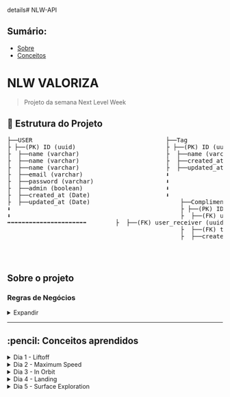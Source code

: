 details# NLW-API

## Sumário:
- [Sobre](#about)
- [Conceitos](#concepts)

# NLW VALORIZA
> Projeto da semana Next Level Week
## :file_folder: Estrutura do Projeto
<pre>
├──USER                                     ├──Tag       
├ ├──(PK) ID (uuid)                         ├ ├──(PK) ID (uuid)
├  ├──name (varchar)                        ├  ├──name (varchar)
├  ├──name (varchar)                        ├  ├──created_at (Date)
├  ├──name (varchar)                        ├  ├──updated_at (Date)
├  ├──email (varchar)                       ⬇ 
├  ├──password (varchar)                    ⬇ 
├  ├──admin (boolean)                       ⬇ 
├  ├──created_at (Date)                     ⬇
├  ├──updated_at (Date)                         ├──Compliments
⬇                                               ├ ├──(PK) ID (uuid)
⬇                                               ├  ├──(FK) user_sender (uuid)  
➡➡➡➡➡➡➡➡➡➡➡➡➡➡➡➡➡➡➡➡➡➡        ├  ├──(FK) user_receiver (uuid)
                                                ├  ├──(FK) tag_id (uuid)
                                                ├  ├──created_at (Date)



</pre>
## Sobre o projeto
### Regras de Negócios

<details>
<summary>Expandir</summary>
### NLW VALORIZA

- Cadastro de usuário
- [x] Não é permitido cadastrar mais de um usuário com o mesmo e-mail 
- [x] Não é permitido cadastrar usuário sem e-mail 

- Cadastro de Tag
- [x] Não é permitido cadastrar mais de uma tag com o mesmo nome
- [x] Não é permitido cadastrar tag sem nome
- [x] Não é permitido cadastrar por usuários que não sejam administradores

- Cadastro de elogios
- [ ] Não é permitido um usuário cadastrar um elogio para si
- [ ] Não é permitido cadastrar elogios para usuários invalidos
- [ ] O usuário precisa estar autenticado na aplicação
</details>

<hr>
<h2>:pencil: Conceitos aprendidos </h2> <a name="concepts"></a>

<details>
<summary> Dia 1 - Liftoff</summary>

## Aula 1 - Introdução do Projeto
Utilizaremos o yarn como a biblioteca de dependências para o projeto

> Dependências

Além de aula de hoje ter explicado conceito e diferença de Dev Dependencies e Dependencies:
<pre>
> Dev Dependencies:
As bibliotecas nesse ambiente servem somente para o desenvolvimento do projeto
</pre>
<pre>
> Dependencies:
Bibliotecas que serão utilizados na aplicação em produção
</pre>


> Bibliotecas

Algumas libs que iremos utilizar para iniciar o projeto:
- Express e também @types/express para tipagens comuns do express
- Typescript para node
- ts-node-dev para configurar o node para ler arquivos .ts(typescript)

> Métodos HTTP

Os métodos HTTP que serão utilizados no projeto irá ser:
<pre>
* GET => Buscar uma informação/dado
* POST => Inserir uma informação/dado
* PUT => Alterar uma informação/dado
* DELETE => Deletar uma informação/dado
* PATCH => Alterar uma informação/dado especifíca
</pre>

> Rotas

Sempre dentro das rotas temos dois parâmetros:
<pre>
* Request ou req => Informações/Dados de Entrada
* Response ou res => Informações/Dados de Saída
</pre>

> Programas

No projeto estou utilizando o POSTMAN para gerenciamentos e testes das rotas
Também utilizando o beekeeper studio para o SQL

> Código da AULA 1 - #Together

</details>

<details>
<summary>Dia 2 - Maximum Speed</summary>

## Aula 2 - TypeORM

### Tipos de parâmetros
<pre>
* Routes Params => http://localhost:3000/produtos/(params)
- O route params serve para definir para acessar um parametro para a rota, por exemplo para acessar um id de um produto, ou seja o id é o paramêtro nesse caso
- O route params são obrigatórios pois são implicitos nas rotas

* Query Params => http://localhost:3000/produtos?(chave)=(valor)&(outroChave)=(outroValor)
- Serve nesse para fazer filtros ou buscar dentro das nossas rotas, sempre para começar ele é com "?" e sempre segue o padrão de chave e valor para colocar outro filtro utiliza-se o "&"
- Os Query params são opcionais, não são implicitos nas rotas

* Body Params => {
    "name": "teclado",
    "description": "teclado-bom"
}
- Vem no corpo da requisição os paramêtros, tanto JSON, txt, qualquer valor no corpo da requisição
</pre>
Existem 3 formas para utilizar o banco de Dados

- Pelo próprio driver
- Query Builder
- ORM(Object Relational Map)

No projeto iremos utilizar o ORM com a biblioteca do TypeORM
Para utilizar o TypeORM é necessário também o driver do banco para qual irá utilizar, no projeto ira ser

- typeorm
- reflect-metadata
- sqlite3

### TypeORM

No TypeORM existem varias maneiras para definir suas propriedades de acordo com a documentação, mas no projeto iremos utilizar por JSON, na raiz do projeto iremos criar o **ormconfig.json**

Dentro do JSON do ormconfig.json temos algumas propriedades:

- type: Qual driver de banco ira ser utilizado no projeto
- database: Arquivo criado na raiz do projeto * quando utilizado no projeto de sqlite ele cria um arquivo de banco de dados

Dentro da pasta database iremos criar um index.ts com um import createConnection que vem do typeORM, chamando a função no arquivo e assim, o typeORM ira criar a conexão do banco de Dados

### Migrations

Migrations são vercionamentos do banco de dados da aplicação, ou seja, no caso cada alteração no banco de dados é criado um registro e é criado um **histórico** do banco de dados da aplicação, principalmente útil para o trabalho em equipes pois mantém o banco de dados de todos da equipe da mesma forma, simplesmente roda as migrations e mantém sempre o mesmo banco de dados

Dentro do ormconfig é criado um cli.

CLI é uma ferramenta que pode ser utilizada no terminal de uma forma global na aplicação, no caso do projeto iremos utilizar o cli dentro da nossa biblioteca e indica aonde vai ser criado as migrations da aplicação
É necessário criar um script no package.json da aplicação:
```json
"typeorm": "ts-node-dev ./node_modules/typeorm/cli.js"
```
#### Cheatsheet-Migrations
<details>
<summary>Expandir</summary>
Para criar uma migration:
- yarn typeorm migration:create -n nomeDaMigration

Para executar a migration:
- yarn typeorm migration:run

Para criar entidades:
- yarn typeorm entity:create -n nomeDaEntidade
</details>

Em migrations existe dois métodos:

- **UP**: Serve para criações, alterações e adições

- **DOWN**: Caso precise desfazer é o processo reverso do up com dropTable

Na documentação você pode verificar aonde são salvas as migrations e tipo de arquivo a serem localizados, dentro da ormconfig.json em "migrations"

Para criar entidades de estruturas com a pasta automática e a base do arquivo utiliza-se dentro do cli do ormconfig json

```json
"cli": {
    "migrationsDir": "caminho/diretorio/aqui",
    "entitiesDir": "caminho/diretorio/aqui"
}
```
### Entidades

Entidades são tabelas do projeto, por exemplo entidade User é tabela User do projeto.
Pois no ORM funciona do seguinte fluxo:
<pre>
Entidade < . > ORM < . > BD {users}
</pre>

No arquivo da entidade para referenciar uma entidade a uma tabela do banco, somente colocar o nome da tabela dentro dos parametro do @Entity

Por questões das documentações do TypeORM no getting started, para o typescript, dentro do ts config tem que habilitar duas opções no tsconfig.json
- experimentalDecorators
- emitDecoratorMetadata

Também habilitar para false o strictPropertyInitialization, pois o js irá implicar que os atributos do entity ainda não foram inicializados

Para referencias as PK, colunas, e timestamps da tabela é necessário importar do typeorm as propriedades

{ PrimaryColumn, Column, CreateDateColumn, UpdateDateColumn }

Ira instalar também uma biblioteca da uuid e suas tipagens e importar ele dentro da Users e usaremos o uuid v4
Iremos também criar um construtor dentro da classe de User para o id utilizando a biblioteca do uuid
*Construtor é como a classe vai ser montada quando ela é invocado,ex: new nomeClasse*

### Repositório

Repositórios são para criar métodos, além daqueles que ja possue ou para criar tratativas, tudo isso é criado no customs repositories

No projeto iremos utilizar com uma classe do UsersRepositories.ts
É necessário também importar do typeORM o getCustomRepository para ele gerenciar o repositório que ira ser usado como base para criar um repositório customizado
Iremos extender a classe Repository para o nosso Repositório pois o typeORM ja tem alguns métodos definidos

### Serviços

O que são Services?
O fluxo dele é da seguinte forma:
<pre>
- server -> ( ) -> SERVICE -> Repositories -> BD {users}
</pre>

É a parte da aplicação onde faz todo tratamento e processamento das validações das regras de négocios, é a camada de serviço responsável para validação antes que a requisição seja enviada para o banco de Dados ou tratativa de retorno para o cliente

Toda aplicação tem suas regras de negócios, casos de usos, regras funcionais e não funcionais

Conceito de código limpo - como SOLID para aplicar em projetos

Um dos conceitos é lembrar que toda classe existe por um motivo e que essa mesma classe não pode possuir responsabilidades demais construido dentro delas

No projeto foi criado o CreateUserService aonde sua única responsábilidade vai ser em relação ao cadastro de usuários e suas divisões de responsabilidades

Uma interface é para você indicar a classe quais tipos de objetos ele irá receber

### Controller
O controller no fluxo se encontra antes da camada de SERVICE
<pre>
- server -> controller -> service -> repository -> BD {users}
</pre>

Ele recebe a requisição do servidor e repassa para o service trata essa informação, dentro do controller teremos as informações do nosso request e do nossso response, assim deixando as responsabilidades corretas para aplicação

### Routes

Para não poluir nosso services e definir as rotas da aplicação é criado um arquivo routes.ts dentro do src da aplicação, e nesse arquivo sempre ficas as rotas da aplicação, assim como o caminhos do controllers para serem direcionados a camada de serviços, nesse arquivo vai ficar todas as rotas da aplicação

> Para habilitar o express aceitar json em suas entradas, é necessário utilizar o app.use(express.json())

> Código da Aula 2 #unidade

</details>

<details>
<summary> Dia 3 - In Orbit</summary>

## Aula 3 - Tratativas e Middlewares
Nessa aula, iremos tratar a excessão e como utilizar os tratamentos e estruturas das tags e por fim conhecer o conceito de middleware na aplicação

> Para tratativas de erro HTTP, utilizar o http.cat como guia!

### Tratativas de erro
Ao lançar a excessão que para a camada de controller, temos que fazer a tratativa pelo controller, existem duas formas para fazer a tratativa:

- Pelo método try e catch, ou seja, tente fazer algo se não conseguir cai no catch e recebo o erro
- Pelo método de tratar no server, com um middleware das rotas

Com try e catch fica muito massante para aplicações largas, então a melhor forma é tratar na camada, ao invés de tratar no controller, fazer a tratativa no server com um middleware

<pre>
- Controller -> Service (throw new Error)
Iremos tratar com um middleware para tratativas que ocorrerão no server
- server(middleware) -> controller -> ...
</pre>

### Middleware

Middlewares são interceptadores que usamos dentro de uma requisição tanto como **interromper** ou como **adicionar uma informação** dentro do middleware, seria algo no meio entre a requisição e a resposta

> O papel do middleware é pegar as respostas das rotas e fazer uma tratativas verificando se há algum erro na rota

#### Cheatsheet-Middlewares
<details>
<summary>Expandir</summary>

- Middleware de erro possui 4 paramêtros, do tipo err, request, response e next
```js
 ((err: Error, request: Request, response: Response, next: NextFunction)
```

Temos que verificar qual a instância do erro:

Pode ser que ele seja um erro não tratável que não é tratado pela aplicação, ou erro de servidor como 500

Por padrão do express, ele não consegue capturar os erros de requisição aonde se utiliza o async, ele não consegue capturar os erros que estão vindos (erros assíncronos), ou seja é necessário utilizar uma biblioteca para tratar esses erros

- yarn add express-async-errors

E importar no server.ts que ele ja ira conseguir tratar de lidar com esses erros

Tratando dessa forma é sempre uma regra o middleware ser utilizado depois da rota chamada, pois ele necessita tratar a resposta depois que ela é enviada ao service for chamado

</details>

### Criar estrutura - tags

Iremos criar uma nova migration para as tags, com o nome de CreateTags

Irá conter colunas de ID, name, created_at, updated_at

Agora iremos aplicar as regras de negócio, criaremos uma entidade chamada Tag com as suas columnas e entidades, e também criar um TagsRepositories onde ira extenders as funções de repositório do TypeORM
e também um CreateTagService

> Quando precisa só referenciar somente um valor na interface pode ser executado direto no parametro do execute
```js
class exemploService {
    async execute(valor: tipo)
}
```

Dentro do service iremos tratar alguns erros em questão de verificar se o nome é invalido/incorreto, se a tag ja existe

O conceito do find One do repositories é como exatamente o comando de SQL
SQL:
<pre>
SELECT * FROM EXAMPLE WHERE NAME = "name"
</pre>
TypeORM:
<pre>
const valueAlreadyExists = await exampleRepositories.findOne({ name })
</pre>

Criado também o controller da Tag para tratar request e response e pegar o body name da tag pelo request, e depois do controller criado nós referenciamos ele em nossa rota no route.ts, criando uma rota post e aplicando o handle do controller

Depois a validação vai estar confirmando no banco se ja existe a tag ou se o nome está incorreto/nulo, agora iremos cadastrar a parte onde não é permitido o cadastro de tags por usuários que não sejam administradores

Para verificar é necessário ter na rota dos tags para cadastrar a tag, uma validação para verificar se o usuário que faz a requisição se é administrador ou não

Iremos criar uma pasta de middleware para cadastro de todos essas verificações

É criado o arquivo ensureAdmin para verificar se o usuário que esta fazendo a requisição é admin, como é um middleware de erro sempre é necessário importar os três parametros que são: *Request, Response, NextFunction*

Como no momento do projeto ainda não foi implementado o JWT, iremos controlar a variavel do admin, para true

Para verificar de se o usuário é admin é aplicado o next, caso não seja é retornado o http status 401 de Unauthorized

Algo bacana para utilizar no projeto deixar o status Code global o usuário ja consegue identificar melhor o que realmente está acontecendo para receber aquele status code

Depois usaremos o middleware para nossa rota, no routes.ts

Não se utiliza o router.use no middleware pois se for usado todas as rotas serão obrigados a passar por aquele middleware, ou seja, por exemplo uma rota de cadastro que não existe o usuário não faz sentido ele ter uma verificação de admin, nesse caso de middleware nós especificamos ele entre o caminho da rota e o controller dele;
Você pode colocar quantos middlewares que achar necessário para executar
```js
router.post("/router", exampleMiddleware, exampleMiddleware2, exampleController)
```


> Código da aula 3 - embuscadeevolucao

</details>

<details>

<summary>Dia 4 - Landing</summary>

## Aula 4 - Trabalhando com JWT

### JWT - Json Web Tocken

Através do JWT, ele distribui esse token para poder manter autenticação do usuário e pode atuar

Como funciona o token? É divído em 3 partes

- Header: tipo de Token e o algoritmo de criptografia
- Payload: São informações que precisamos passar de dentro do token, por exemplo, id, email, nome do usuario, tempo de expiração
- Verificação de assinatura: Ele ira concatenar o header e o payload alem da chave secreta do JWT que é criado nossa chave de API

> JAMAIS, coloque a senha do usuário no token, por mais que seja seguro, ou não manipulavel, se houver dados sensíveis é possível descriptografar

Iremos utilizar a biblioteca do jsonwebtoken e suas tipagems @jsonwebtocken como dependencia de desenvolvimento


Para criar nosso token, temos que garantir que é um usuário que exista na banco de dados e seus dados que estão enviando se são corretos
### Hash de senhas

No projeto iremos agora adicionar uma migration contendo uma coluna de senha na tabela de users

- yarn typeorm migration:create -n AlterUserAddPassword

E adicionar uma coluna do type varchar com o nome de password, alem adicionar na entidade de User, no controller e no service

No momento a aplicação esta salvando a senha em texto plano e isso é **PÉSSIMA PRÁTICA DE SEGURANÇA**, pois você pode deixar seus usuarios daquele sistema totalmente vulneraveis, alem da quebra de privacidade.

Iremos instalar a biblioteca do bcryptjs para conseguir, além da suas tipagens

- yarn add bcryptjs
- yarn add @types/bcryptjs

Dentro do CreateUserService, iremos importar o hash da biblioteca do bcryptjs e criar uma criptografia para o password ser convertido no hash desejado

Antes do chamar o repositório para criar o usuário, iremos definir uma const, chamando a função do hash, os dois paramêtros que ele recebe a primeira é a senha e o segundo é o salt, que é tipo de criptografia, ou seja, o tamanho da criptografia para o seu salto, um padrão a ser utilizado é o tamanho 8, e é uma promise definindo um await nele, como o create do repositório é os dados que serão enviados para o banco, temos que alterar para o campo password receber a nossa password com hash, definindo pelo nome do campo e o valor que vai ser atribuido
```js
const passwordHash = await hash(password, 8) // Criado hash da senha com salt 8

const user = usersRepository.create({
    name,
    email,
    admin,
    password: passwordHash // Valor alterado
});
await usersRepository.save(user);
return user;
```

### Autenticação do usuário

Iremos criar um service para a autenticação do usuário, com o nome AuthenticateUserService.ts

A classe de autenticação ira esperar para receber o email e password, e iremos criar uma interface esperando esses dois paramêtros como string

Na classe de execute temos duas tratativas:

- Verificar se email existe;
- Verificar se a senha está correta

Na trativa de se o usuário existe, iremos usar do userRepositorie para verificar se o email ja existe no banco com o findOne

> Quando passa uma informação de retorno com dados sensíveis, por questões de segurança da aplicação, nós precisamos deixar a mensagem de erro mais genérica, afim de deixar aplicação mais segura para evitar de brute Forces

Para verificar a senha usaremos outro método do bcryptjs que é o compare, para permitir comparar duas senhas, pois quando você a informação do usuário para a validação, o usuário irá enviar uma senha com texto plano, e a função compare permite converter esse texto do usuário para um hash, com a intenção de comparar o hash que está no banco de dados para permitir o usuário logar
Essa função esta comparando a informação do user com a do banco de dados, e ele retorna como booleano
- True : Senha Correta
- False: Senha Incorreta
```js
const passwordMatch = await compare(password, user.password);
```

E por fim se tudo estiver certo, iremos gerar o token para o usuário, mas primeiro precisamos importa do jsonwebtocken, importa o sign que vai ser gerado o token, e depois criar uma const de token com a função do sign, passando o payload e o secret do jsonwebtoken, e também temos a opção de definir algumas opções para o nosso token, como um subject, , por exemplo qual informação que passar, por exemplo, o id do usuário, e também um tempo de expiração.

```js
const token = sign({
    exma: user.email
}, "json-secret-aqui" , {
    subject: user.id,
    expiresIn: "1d",
});
return token;
```

Para um cenário ideal um token menor de 15 minutos e utilizar um refreshToken com tempo de expiração maior e quando esse token expirar, em vez do cliente inserir novamente o email e a senha dele, a aplicação (front-end) ele vai armazenar esse refreshToken e cada x tempo que esse token expirar, ele vai auto-gerar um novo token com base no refreshToken

> Para utilização de jsonwebsecret, podemos usar o generator de md5 para maior segurança da nossa aplicação
> Colocar no projeto depois varíaveis de ambiente para uma milha extra

Iremos agora criar um controller para fazer o handle do nosso request de email e password, primeiramente criando a classe, recebendo o token e passando o email e  a senha, e se tudo der certo é retornado um response.json contendo o token.
```js
    async handle(request: Request, response: Response){
        const {email, password} = request.body

        const authenticateUserService = new AuthenticateUserService();

        const token = await authenticateUserService.execute({
            email,
            password
        });

        return response.json(token);
```

Agora iremos adicionar esse controller em nossas rotas, declarar um novo objeto do AuthenticateUserController, e definir uma rota post para a rota que você quiser, no projeto iremos utilizar o login.

Crie uma rota no postman com a rota colocada e teste enviando um body JSON com email e password cadastrado do banco!

> Você pode verificar o token de que veio da rota no site do https://jwt.io, mostrando no token algumas propriedades como o email, tempo de criação e expiração 

### Criando a tabela de Compliments

Agora iremos criar a migration da Compliments
```js
yarn typeorm migration:create -n CreateCompliments 
```
Iremos criar a estrutura do projeto na Migrations do CreateCompliments, e eles iremos agora implementar o relacionamento de tabelas, ou seja, Foreign Key

Quando falamos relacionamentos de tabelas, precisamos ter um campo, mas não basta ter somente ele, mas sim precisa sabe da aonde ele está vindo, ou seja, de qual tabela esta sendo referenciado esse valor

Para criar uma foreign key, existem duas formas para criar ela:

- Pode ser criado depois do new Table, pode definir uma das opções que permite criar um array e dentro dele criar as FK, nesse array são definidos algumas propriedades como:

```js
{
    name: "nomeDaForeignKey",
    referencedTableName: "tabelaDeOrigem",
    referencedColumnNames: ["colunaDeOrigem"],
    columnNames: ["colunaQueVaiConterValorOrigem"]
    onDelete: "quandoDeletarRemover", // Pode setar como nulo ou outras ações
    onUpdate: "quandoAtualizarAcao"
}
```

- Pode ser criado com uma função async utilizando o query runner com CreateForeignKey depois da função createTable

```js
await queryRunner.createForeignKey(
    "tabelaAtual",
    new TableForeignKey({
    name: "nomeDaForeignKey",
        referencedTableName: "tabelaDeOrigem",
        referencedColumnNames: ["colunaDeOrigem"],
        columnNames: ["colunaQueVaiConterValorOrigem"]
        onDelete: "quandoDeletarRemover", // Pode setar como nulo ou outras ações
        onUpdate: "quandoAtualizarAcao"
    })
)
```

Foi criado no projeto três FK com os nomes FKUserSenderCompliments e FKUserReceiverCompliments, referenciado a coluna id da tabela users para a colunas do user_sender e user_receiver e com os onDelete e onUpdate nulos, e a FKTagsCompliments , referenciado a coluna id da tabela tags para a colunas do tag_id e com os onDelete e onUpdate nulo

```js
                foreignKeys:[
                    {
                        name: "FKUserSenderCompliments",
                        referencedTableName: "users",
                        referencedColumnNames: ["id"],
                        columnNames:["user_sender"],
                        onDelete: "SET NULL",
                        onUpdate: "SET NULL"
                    },
                    {
                        name: "FKUserSenderCompliments",
                        referencedTableName: "users",
                        referencedColumnNames: ["id"],
                        columnNames:["user_sender"],
                        onDelete: "SET NULL",
                        onUpdate: "SET NULL"
                    },
                    {
                        name: "FKUserTagCompliments",
                        referencedTableName: "tags",
                        referencedColumnNames: ["id"],
                        columnNames:["tag_id"],
                        onDelete: "SET NULL",
                        onUpdate: "SET NULL"
                    }
                ]
```
E um query Runner Drop Table Compliments, e após usar um migration:run para criar a tabela de compliments.

### Entities Compliments

Iremos agora criar a entidade de Compliment.ts, com as mesmas propriedades do entities de Tag e User

Diferente das outras tabelas, essa tabela possui relacionamentos e no caso é necessário referenciar as foreign key da entities para o banco, para referenciar utiliza o JoinColumn() e passa que o valor de baixo represente seu paramêtro, e seu tipo de relacionamento com @TipoRelacionamento
```js
@JoinColumn({name: "valorReferenciado"})
@ManyToOne(() => Example) // Qual tipo de relacionamento ira ser, nesse caso estou dizendo n:1
example: Example;
```
> Existem 4 tipos de relacionamentos de tabelas:
>> Um para Um - 1:1
>> Um para Muitos - 1:n
>> Muitos para Um - n:1
>> Muitos para Muitos - n:n

No projeto foi criado os relacionamentos das colunas user_receiver, user_sender e tag_id
```js
    @Column()
    user_sender: string;

    @JoinColumn({name: "user_sender"})
    @ManyToOne(() => User)
    userSender: User;

    @Column()
    user_receiver: string;

    @JoinColumn({name: "user_receiver"})
    @ManyToOne(() => User)
    userReceiver: User;
```

### Repositories Compliments

Iremos agora criar o repositório do Compliments, com o mesmo padrão mas só mudando o @EntityRepository para a tabela Compliment, com o class de ComplimentsRepositories e estendendo do Repositório da Classe Compliment e exportar ele

### Service Compliments

Seguindo a mesma estrutura dos outros services, mas implementando uma interface aonde você ira conter os valores de tag_id, user_sender, user_receiver e message, e fazendo a destruturação na função async execute, contendo o repositórios do complimentsRepositories e usersRepositories

Para tratar sobre cadastrar elogios para usuarios inválidos e usuário precisa estar autenticado na aplicação, só com autenticação ja conseguimos cumprir essas duas regras, e depois usaremos o middleware de autenticação para validar essas duas regras.

Verificamos também se o usuário que esta enviando o elogio se não é ele mesmo e iremos verificar se o usuário se o user_receiver é um usuário valido, como o user_receiver é o id do usuário, por padrão o findOne ele busca sempre o valor id então nesse caso pode ser o paramêtro nessa rota.
```js
if(idExemploSender === idExemploReceiver)

async execute({idExemplo}: IExampleRequest){
    const examplesRepositories = getCustomRepository(ExampleRepositories);
    const idExemploExists = await exampleRepositories.findOne(idExemplo);
}
```

E depois de tudo certo pode se criar a função de complimentsRepositories.create passando os valores do tag_id, user_receiver, user_sender e message e após criar, salvar com o complimentsRepositories.save passando o const do compliment e retornando ele.
```js
const example = exampleRepositories.create({
    valorExample
});
await exampleRepositories.save(example);
return example;
```

### Controller Compliments

Agora iremos criar o handle do Compliments, como no momento precisamos fazer algumas alterações para aula 5, no momento iremos receber a informação do request body, e na próxima aula iremos refatorar
Os valore são os tag_id, user_sender, user_receiver, message dentro do execute
```js
class CreateComplimentController {
    async handle(request: Request, response: Response){
        const { tag_id, user_sender, user_receiver, message } = request.body;

        const createComplimentService = new CreateComplimentService();

        const compliment = await createComplimentService.execute({
            tag_id, user_sender, user_receiver, message
        });

        return response.json(compliment);
    }
}
```
E nos routes.ts criar uma rota "/compliments", e o caminho do controller.handle dele

No momento ao testar aplicação o user_sender ira ser tratado com autenticação, ja os outros campos estão validos, verificar também do tag_id(não sei se é necessário)

Iremos definir o default admin para false quando for criar um usuário.
Para fazer isso no typescript, no camada de service (CreateUserService.ts), nos parametros do execute você atribui um valor do admin para false que ira automaticamente atribuir um valor default, caso esse paramêtro não seja preenchido
```js
async execute({nome, email, admin = false, password})...
```


</details>
<details>

<summary>Dia 5 - Surface Exploration</summary>

## Aula 5 - Finalizando o projeto

### Middleware de autenticação

Iremos criar o middleware de autenticação, na pasta de middlewares como ensureAuthenticate

A função do middleware vai ser da seguinte forma:
- Receber o token;
- Validar se token está preenchido;
- Validar se token é válido
- Recuperar informações do usuário

A estratégia que iremos adotar é o bearer Token, aplicando o token no req.headers.authorization, agora que precisamos fazer como ja sabemos a estrutura do token e validar ele, fazendo um split do js para comparar se o token é um token valido do JWT

Primeiros iremos tratar se ele estiver preenchido ou não, caso não esteja preenchido, ira replicar um response.status(401), como unathorized, iremos importar a função verify da biblioteca do JWT para verificar se o token é valido, recortando o bearer com o split, para conseguimos autenticar o usuário colocaremos essa função dentro de um try e catch
```js
const [, token] = authToken.split(' ');

try{
    const decode = verify(token, "jwt-secret-aqui");
    return next()
} catch (err) {
    return response.status(401).end();
}
```

Agora que concluimos nesse momento para o usuário é autenticado, mas se for para recuperar informações de usuarios mas o que é legal que conseguimos manipular o nosso request para resgatar algumas informações, como ele resgata o id do usuário, nós podemos colocar o id do nosso usuário logado, porque pode ser que algumas rotas vão precisar do id do usuario, com o subject

No typescript conseguimos sobresrever alguns tipos de bibliotecas que ja possuem suas tipagens, para isso dentro da pasta src, iremos criar uma pasta @types, dentro dela iremos criar uma outra pasta express, e dentro dessa pasta, ira ter um arquivo index.d.ts
e aplicar isso dentro dele:, para conseguimos utilizar o request.user_id para resgatar algumas informações do usuário
```js
declare namespace Express {
    export interface Request {
        user_id: string;
    }
}
```

Mas ainda esta dando erro pois o request.user_id ainda espera receber uma string, pois o sub do token não é o valor que o mesmo deseja, no typescript iremos utilzar o interface para converter o sub para string e forçar no verify seja como interface IPayload
```js
interface IPayload{
    sub: string;
}

    try {
        const { sub } = verify(token, "3f5d78c9055fcfb1d20630f3fc08e28a") as IPayload
        request.user_id = sub
    } catch (error) {
        return response.status(401).end()
    }
```

É necessário também definir no tsconfig.json no typeRoots para declarar aonde esta as tipagens personalizadas
```js
"typeRoots": ["./src/@types"],...
```
Iremos recuperar a informação do id do admin, colocando dentro do ensureAdmin a destruturação do user_id e verificamos que no console ele ja mostra o id do usuario depois que acessar o middleware de admin

Para verificação do admin, iremos importar o nosso repositories de Users (UsersRepositories) e criar uma função de find.one com o user_id obtido do request, destruturando o admin e assim podemos remover a constante de teste admin igual à true.
A função do ensureAuthenticate ira ficar assim:
```js
export async function ensureAdmin(request: Request, response: Response, next: NextFunction){
    const {user_id } = request;

    const usersRepositories = getCustomRepository(UsersRepositories);

    const { admin } = await usersRepositories.findOne(user_id)


    if(admin){
        return next();
    }

    return response.status(401).json({
        error: "Unauthorized"
    });
}
```
Ja concluimos a parte de autenticação  e verificar se o usuario é valido, assim como a validação do ADM

### User sender - Correção

Agora iremos arrumar o user_sender para poder ele receber o usuário que esta enviando do request.user_id e não do request.body para não ocorrer o erro de SQL Lint, por causa da FK
Agora iremos colocar a destrutuaração do request pegando o user_id da request, e const compliment na função de create, o user_sender ira receber o user_id
```js
class CreateComplimentController {
    async handle(request: Request, response: Response){
        const { tag_id, user_receiver, message } = request.body;
        const {user_id } = request;

        const createComplimentService = new CreateComplimentService();

        const compliment = await createComplimentService.execute({
            tag_id, user_sender: user_id, user_receiver, message
        });

        return response.json(compliment);
    }
}
```
Pegando dessa forma, o usuário é obrigado a fazer autenticação para poder conseguir fazer o envio do compliment, pois o user_sender não é mais manipulavel

Concluímos o projeto da nossa aplicação, as etapas que foram concluídas:

- Cadastro de tags somente com admin;
- Garantir que o usuário esta autenticado com JWT;
- Cadastro de usuários
- Cadastro de elogios

### List Compliments by User
Mas iremos implementar um algo mais no projeto, iremos criar uma listagem de elogios enviados e recebidos do usuário logado
Primeiramente iremos criar um service com o nome do ListUserReceiveComplimentsService.ts e ListUserSendComplimentsService.ts

Vamos trabalhar no arquivo do ListUserSend, iremos criar uma classe chamando o customRepositories do compliments e fazer um método de find para achar todos os user_send de acordo com o user_id da request(Usuário Logado) e ele ira retorna os compliments que enviou
```js
import { getCustomRepository } from "typeorm";
import { ComplimentsRepositories } from "../repositories/ComplimentsRepositories";


class ListUserSendComplimentsService {

    async execute(user_id: string){
        const complimentsRepositories = getCustomRepository(ComplimentsRepositories);

        const compliments = await complimentsRepositories.find({
            where: {
                user_sender: user_id
            }
        })

        return compliments;
    }


}

export {ListUserSendComplimentsService}
```
O user receive é a mesma estrutura, mas as unicas coisas que mudam seria em relação 
a receber as variaveis de user_send

Iremos agora criar os controllers do Receive e Send com os nomes:
- ListUserSendComplimentsController.ts
- ListUserReceiveComplimentsController.ts

No controller iremos criar um handle para recuperar o user_id do request e passar ele para o execute e fazer o return dele
```js
import { Request, Response } from "express";
import { ListUserSendComplimentsService } from "../services/ListUserSendComplimentsService";

class ListUserSendComplimentsController {
    async handle(request: Request, response: Response){
        const { user_id } = request;
        const listUserSendComplimentsService = new ListUserSendComplimentsService();

        const compliments = await listUserSendComplimentsService.execute(user_id);

        return response.json(compliments);
    }
}

export { ListUserSendComplimentsController }
```

Mesma estrutura para o receiver, mas no caso só ira necessitar mudar o nome da classe, o import do service e sua utilização no await execute

E depois iremos por fim definir suas rotas em relação para fazer o método get tanto do sender e do receiver, importando seus controllers e definindo uma rota para cada um, e colocando o middleware de ensureAuthenticate para conseguir retornar os valores, pois como definimos na aplicação ele resgata o user_id através do request
```js
const listUserSendComplimentsController = new ListUserSendComplimentsController();
const listUserReceiveComplimentsController = new ListUserReceiveComplimentsController();
...
...
router.get("/users/compliments/send", ensureAuthenticated,listUserSendComplimentsController.handle)
router.get("/users/compliments/receive", ensureAuthenticated,listUserReceiveComplimentsController.handle)
```

e também iremos recuperar o relacionamentos da tabela que iremos pegar mudando no service, definindo umas opções relations

```js
    async execute(user_id: string){
        const complimentsRepositories = getCustomRepository(ComplimentsRepositories);

        const compliments = await complimentsRepositories.find({
            where: {
                user_receiver: user_id
            },
            relations: ["userSender", "userReceiver", "tag"]
        })

        return compliments;
    }
```

### List Exists Tags - Service

Iremos fazer também um get de todas as tags que ira ter disponivel para o usuário, primeiro iremos criar um service com o nome de ListTagsServices.ts
Ele ira possuir uma estrutura básica simplesmente listando suas tags existentes com o .find do tagsRepositories
```js
import { getCustomRepository } from "typeorm";
import { TagsRepositories } from "../repositories/TagsRepositories";


class ListTagsService {
    async execute(){
        const tagsRepositories = getCustomRepository(TagsRepositories);

        const tags = await tagsRepositories.find();

        return tags;

    }
}

export { ListTagsService }
```
Agora iremos criar um controller para poder manipular a questão do handle do get e assim retornamos as tags que o usuário ira ter disponivel na aplicação, a estrutura do controller, é somente usar o execute para retornar as tags existentes em json
```js
import { Request, Response} from "express";
import { ListTagsService } from "../services/ListTagsService";

class ListTagsController{
    async handle(request: Request, response: Response){
        const listTagsService = new ListTagsService();

        const tags = await listTagsService.execute();

        return response.json(tags);
        
    }
    
}

export {ListTagsController}
```
E por fim criar uma rota get para as tags garantido que somente quem está autenticado ira utilizar essa rota, no caso usando o middleware de autenticação, e depois o controller.handle do ListTags
```js
const listTagsController = new ListTagsController();
...
...
router.get("/tags", ensureAuthenticated, listTagsController.handle); 
```

Caso a gente queira fazer uma costumização para personalizar as tags como inserir um # por exemplo, poderemos no ListTagsServices fazer um map do retorno .find do tagsRepositories afim de concatenar eles e colocar um name custom o # e o tag name e mudar para let afim de sobrescrever o que vem do banco

```js
        const tags = await tagsRepositories.find();
        tags.map(tag => (
            { ...tag, nameCustom: `#${tag.name}` }
            ))

        return tags;
```

Mas também existe uma biblioteca que tem a principal funcionalidade de personalizar entities da nossa aplicação, porque o TypeORM ele vai fazer toda a busca e só depois que a gente consegue manipular isso com informações que não estão no banco de dados, mas iremos utilizar Class Transform.

### Class Transform

O próprio nome ja diz, ela transforma uma classe, e então conseguimos passar algumas informações da nossa classe, e essa biblioteca tem um método chamado expose() que são atributos que ainda não foram lidos no typeORM, e iremos importar ele no nosso projeto

- yarn add class-transformer

E dentro da entidade Tag:
iremos importar de dentro do class-transformer o expose() e depois, iremos referenciar na classe Tag o Expose com o um name paraEle, e importamos uma função que é do tipo String, e dentro dele retornamos o valor do name com a hashtag no inicio
```js
import { Expose } from "class-transformer";

    @Expose({name: "nameCustom"})
    nameCustom(): string {
        return `#${this.name}`
    }
```

e dentro do Service do ListTagsService.ts, iremos importar do class-transformer o classToPlain que é o valor que ira retornar no class-transformer do entities Tag que seja no caso, o retorno da const do tags do .find do tagRepositories, ele vai criar novos objetos a partir do TypeORM e também vai adicionar o objeto do TypeORM

```js
import { Expose } from "class-transformer";

class ListTagsService {
    async execute(){
        const tagsRepositories = getCustomRepository(TagsRepositories);

        const tags = await tagsRepositories.find();

        return classToPlain(tags);

    }
}
```

A propriedade classToPlain ela basicamente vai dentro da entidade de Tag, e ela vai criar novos objetos que a partir do objeto que vão vir da const tags do TypeORM, e quando ela criar esses novos objetos, ela também vai adicionar o objeto do nameCustom

### List Users
E para finalizar a aplicação, iremos fazer um list de todos os usuários
Criaremos o service de ListUsersService.ts, com um async execute(), importando o userRepositories, chamando o método find, para retornar os users
```js
class ListUsersService {
    async execute(){
        const usersRepositories = getCustomRepository(UsersRepositories);

        const users = await usersRepositories.find();

        return users;

    }
}
```

E depois criar um controller para manipular seu handle


E por ultimo criar uma rota, para acessar método Get, no meu projeto esse método só vai ser permitido por Admin

Para não reverlamos as senhas dos usuários utilizaremos o modo exclude() do class-transform
No entitites de User.ts, utilizaremos o método @Exclude importando do proprio class-transform
```js
import {Exclude} from "class-transformer";

    @Exclude()
    @Column()
    password: string;
```

Após isso importaremos o classToPlain novamente para criar o novo objeto do class-transform a partir do objeto Entitie password;

```js
import {classToPlain} from "class-transformer";

class ListUsersService {
    async execute(){
        const usersRepositories = getCustomRepository(UsersRepositories);

        const users = await usersRepositories.find();

        return classToPlain(users);

    }
}
```

</details>

